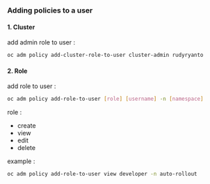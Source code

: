 ### Adding policies to a user

#### 1. Cluster
add admin role to user :
```bash
oc adm policy add-cluster-role-to-user cluster-admin rudyryanto
```

#### 2. Role
add role to user :
```bash
oc adm policy add-role-to-user [role] [username] -n [namespace]
```
role :
- create
- view
- edit
- delete

example :
```bash
oc adm policy add-role-to-user view developer -n auto-rollout
```
